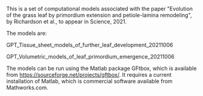This is a set of computational models associated with the paper "Evolution of the grass leaf by primordium extension and
petiole-lamina remodeling", by Richardson et al., to appear in Science, 2021.

The models are:

GPT\_Tissue\_sheet\_models\_of\_further\_leaf\_development\_20211006
 
GPT\_Volumetric\_models\_of\_leaf\_primordium\_emergence\_20211006

The models can be run using the Matlab package GFtbox, which is available from https://sourceforge.net/projects/gftbox/. It requires a current installation of Matlab, which is commercial software available from Mathworks.com.